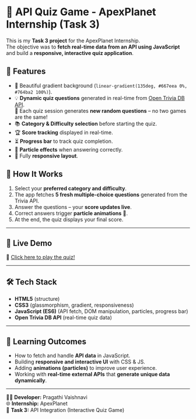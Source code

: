 # 🎯 API Quiz Game - ApexPlanet Internship (Task 3)

This is my **Task 3 project** for the ApexPlanet Internship.  
The objective was to **fetch real-time data from an API using JavaScript** and build a **responsive, interactive quiz application**.

## 🌟 Features
- 🎨 Beautiful gradient background (`linear-gradient(135deg, #667eea 0%, #764ba2 100%)`).
- 💡 **Dynamic quiz questions** generated in real-time from [Open Trivia DB API](https://opentdb.com/).  
   🔄 Each quiz session generates **new random questions** – no two games are the same!
- 📚 **Category & Difficulty selection** before starting the quiz.
- 🏆 **Score tracking** displayed in real-time.
- ⏳ **Progress bar** to track quiz completion.
- 🎇 **Particle effects** when answering correctly.
- 📱 Fully **responsive layout**.

## 🚀 How It Works
1. Select your **preferred category and difficulty**.  
2. The app fetches **5 fresh multiple-choice questions** generated from the Trivia API.  
3. Answer the questions – your **score updates live**.  
4. Correct answers trigger **particle animations** 🎇.  
5. At the end, the quiz displays your final score.  

---

## 🚀 Live Demo
🔗 [Click here to play the quiz!](https://pragathivaishnavi11.github.io/Quiz-Game-Task3/)

---

## 🛠️ Tech Stack
- **HTML5** (structure)  
- **CSS3** (glassmorphism, gradient, responsiveness)  
- **JavaScript (ES6)** (API fetch, DOM manipulation, particles, progress bar)  
- **Open Trivia DB API** (real-time quiz data)

---

## 🎯 Learning Outcomes
- How to fetch and handle **API data** in JavaScript.
- Building **responsive and interactive UI** with CSS & JS.
- Adding **animations (particles)** to improve user experience.
- Working with **real-time external APIs** that **generate unique data dynamically**.

---

👩‍💻 **Developer:** Pragathi Vaishnavi  
🌐 **Internship:** ApexPlanet  
📅 **Task 3:** API Integration (Interactive Quiz Game)  
